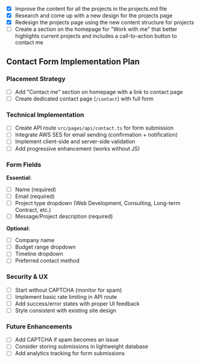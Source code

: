 - [x] Improve the content for all the projects in the projects.md file
- [x] Research and come up with a new design for the projects page
- [x] Redesign the projects page using the new content structure for projects
- [ ] Create a section on the homepage for "Work with me" that better highlights current projects and includes a call-to-action button to contact me

## Contact Form Implementation Plan

### Placement Strategy
- [ ] Add "Contact me" section on homepage with a link to contact page
- [ ] Create dedicated contact page (`/contact`) with full form

### Technical Implementation
- [ ] Create API route `src/pages/api/contact.ts` for form submission
- [ ] Integrate AWS SES for email sending (confirmation + notification)
- [ ] Implement client-side and server-side validation
- [ ] Add progressive enhancement (works without JS)

### Form Fields
**Essential:**
- [ ] Name (required)
- [ ] Email (required)
- [ ] Project type dropdown (Web Development, Consulting, Long-term Contract, etc.)
- [ ] Message/Project description (required)

**Optional:**
- [ ] Company name
- [ ] Budget range dropdown
- [ ] Timeline dropdown
- [ ] Preferred contact method

### Security & UX
- [ ] Start without CAPTCHA (monitor for spam)
- [ ] Implement basic rate limiting in API route
- [ ] Add success/error states with proper UI feedback
- [ ] Style consistent with existing site design

### Future Enhancements
- [ ] Add CAPTCHA if spam becomes an issue
- [ ] Consider storing submissions in lightweight database
- [ ] Add analytics tracking for form submissions

